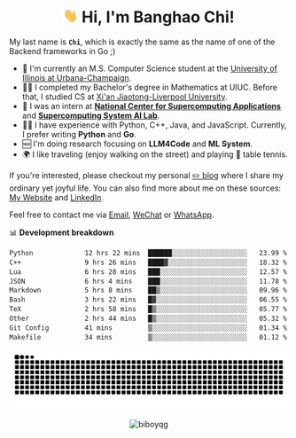 <h1 align="center"><img src="assets/hi.gif" height="26" alt="wave"/> Hi, I'm Banghao Chi!</h1>

My last name is **`Chi`**, which is exactly the same as the name of one of the Backend frameworks in Go ;)

- 🏫 I'm currently an M.S. Computer Science student at the [University of Illinois at Urbana-Champaign](https://illinois.edu/).
- 👨‍🎓 I completed my Bachelor's degree in Mathematics at UIUC. Before that, I studied CS at [Xi'an Jiaotong-Liverpool University](https://www.xjtlu.edu.cn/en).
- 💼 I was an intern at **[National Center for Supercomputing Applications](https://www.ncsa.illinois.edu/)** and **[Supercomputing System AI Lab](https://supercomputing-system-ai-lab.github.io/)**.
- 👨‍💻 I have experience with Python, C++, Java, and JavaScript. Currently, I prefer writing **Python** and **Go**.
- 🆕 I'm doing research focusing on **LLM4Code** and **ML System**.
- 🌍 I like traveling (enjoy walking on the street) and playing 🏓 table tennis.

If you're interested, please checkout my personal [✏️ blog](https://banghao.live) where I share my ordinary yet joyful life. You can also find more about me on these sources: [My Website](https://biboyqg.github.io/) and [LinkedIn](https://www.linkedin.com/in/banghao-chi-550737276/).

Feel free to contact me via <a href="mailto:banghao2@illinois.edu">Email</a>, [WeChat](id:banghao1023) or [WhatsApp](+12173286124).

📊 **Development breakdown**

<!--START_SECTION:waka-->

```txt
Python             12 hrs 22 mins  ██████░░░░░░░░░░░░░░░░░░░   23.99 %
C++                9 hrs 26 mins   ████▓░░░░░░░░░░░░░░░░░░░░   18.32 %
Lua                6 hrs 28 mins   ███░░░░░░░░░░░░░░░░░░░░░░   12.57 %
JSON               6 hrs 4 mins    ███░░░░░░░░░░░░░░░░░░░░░░   11.78 %
Markdown           5 hrs 8 mins    ██▒░░░░░░░░░░░░░░░░░░░░░░   09.96 %
Bash               3 hrs 22 mins   █▓░░░░░░░░░░░░░░░░░░░░░░░   06.55 %
TeX                2 hrs 58 mins   █▒░░░░░░░░░░░░░░░░░░░░░░░   05.77 %
Other              2 hrs 44 mins   █▒░░░░░░░░░░░░░░░░░░░░░░░   05.32 %
Git Config         41 mins         ▒░░░░░░░░░░░░░░░░░░░░░░░░   01.34 %
Makefile           34 mins         ▒░░░░░░░░░░░░░░░░░░░░░░░░   01.12 %
```

<!--END_SECTION:waka-->

<picture>
  <source media="(prefers-color-scheme: dark)" srcset="https://raw.githubusercontent.com/BiboyQG/BiboyQG/output/github-contribution-grid-snake-dark.svg">
  <source media="(prefers-color-scheme: light)" srcset="https://raw.githubusercontent.com/BiboyQG/BiboyQG/output/github-contribution-grid-snake.svg">
  <img alt="github contribution grid snake animation" src="https://raw.githubusercontent.com/BiboyQG/BiboyQG/output/github-contribution-grid-snake.svg">
</picture>

<br>

<p align="center"><img src="https://komarev.com/ghpvc/?username=biboyqg&label=Profile%20views&color=0e75b6&style=flat" alt="biboyqg" /> </p>

</div>
